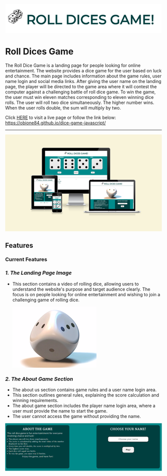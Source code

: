 ![Roll dices game logo.](assets/screenshots/screenshot-logo.png)

# Roll Dices Game #

The Roll Dice Game is a landing page for people looking for online entertainment. The website provides a dice game for the user based on luck and chance. The main page includes information about the game rules, user name login and social media links. After giving the user name on the landing page, the player will be directed to the game area where it will contest the computer against a challenging battle of roll dice game. To win the game, the user must win eleven matches corresponding to eleven winning dice rolls. The user will roll two dice simultaneously. The higher number wins. When the user rolls double, the sum will multiply by two.

Click [HERE](https://obione84.github.io/dice-game-javascript/) to visit a live page or follow the link below:  
<https://obione84.github.io/dice-game-javascript/>

---
![Screenshot of a page responsivness test.](assets/screenshots/screenshot-responsive.png)

## Features ##

### Current Features ###

### *1. The Landing Page Image* ###

- This section contains a video of rolling dice, allowing users to understand the website's purpose and target audience clearly. The focus is on people looking for online entertainment and wishing to join a challenging game of rolling dice.

  ![Landing page video.](assets/screenshots/screenshot-main-image.png)

### *2. The About Game Section* ###

- The about us section contains game rules and a user name login area.
- This section outlines general rules, explaining the score calculation and winning requirements. 
- The about game section includes the player name login area, where a user must provide the name to start the game. 
- The user cannot access the game without providing the name.
  
 ![Screenshot of about game section.](assets/screenshots/screenshot-about-game.png)
